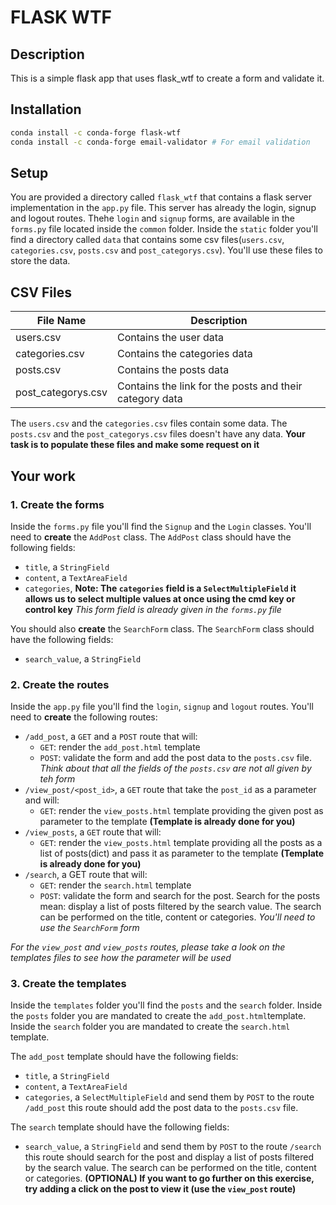 # FLASK WTF
## Description
This is a simple flask app that uses flask_wtf to create a form and validate it.
## Installation
```bash
conda install -c conda-forge flask-wtf
conda install -c conda-forge email-validator # For email validation
```
## Setup
You are provided a directory called `flask_wtf` that contains a flask server implementation in the `app.py` file. This server has already the login, signup and logout routes. Thehe `login` and `signup` forms, are available in the `forms.py` file located inside the `common` folder. Inside the `static` folder you'll find a directory called `data` that contains some csv files(`users.csv`, `categories.csv`, `posts.csv` and `post_categorys.csv`). You'll use these files to store the data.

## CSV Files
| File Name | Description |
| --- | --- |
| users.csv | Contains the user data |
| categories.csv | Contains the categories data |
| posts.csv | Contains the posts data |
| post_categorys.csv | Contains the link for the posts and their category data |

The `users.csv` and the `categories.csv` files contain some data. The `posts.csv` and the `post_categorys.csv` files doesn't have any data. **Your task is to populate these files and make some request on it**

## Your work

### 1. Create the forms
Inside the `forms.py` file you'll find the `Signup` and the `Login` classes. You'll need to **create** the `AddPost` class. The `AddPost` class should have the following fields:
- `title`, a `StringField`
- `content`, a `TextAreaField`
- `categories`, **Note: The `categories` field is a `SelectMultipleField` it allows us to select multiple values at once using the cmd key or control key** *This form field is already given in the `forms.py` file*

You should also **create** the `SearchForm` class. The `SearchForm` class should have the following fields:
- `search_value`, a `StringField`

### 2. Create the routes
Inside the `app.py` file you'll find the `login`, `signup` and `logout` routes. You'll need to **create** the following routes:
- `/add_post`, a `GET` and a `POST` route that will:
    - `GET`: render the `add_post.html` template
    - `POST`: validate the form and add the post data to the `posts.csv` file. *Think about that all the fields of the `posts.csv` are not all given by teh form*
- `/view_post/<post_id>`, a `GET` route that take the `post_id` as a parameter and will:
    - `GET`: render the `view_posts.html` template providing the given post as parameter to the template **(Template is already done for you)**
- `/view_posts`, a `GET` route that will:
    - `GET`: render the `view_posts.html` template providing all the posts as a list of posts(dict) and pass it as parameter to the template **(Template is already done for you)**
- `/search`, a GET route that will:
    - `GET`: render the `search.html` template
    - `POST`: validate the form and search for the post. Search for the posts mean: display a list of posts filtered by the search value. The search can be performed on the title, content or categories. *You'll need to use the `SearchForm` form*

*For the `view_post` and `view_posts` routes, please take a look on the templates files to see how the parameter will be used*

### 3. Create the templates
Inside the `templates` folder you'll find the `posts` and the `search` folder. Inside the `posts` folder you are mandated to create the `add_post.html`template. Inside the `search` folder you are mandated to create the `search.html` template. 

The `add_post` template should have the following fields:
- `title`, a `StringField`
- `content`, a `TextAreaField`
- `categories`, a `SelectMultipleField`
and send them by `POST` to the route `/add_post` this route should add the post data to the `posts.csv` file.

The `search` template should have the following fields:
- `search_value`, a `StringField`
and send them by `POST` to the route `/search` this route should search for the post and display a list of posts filtered by the search value. The search can be performed on the title, content or categories. **(OPTIONAL) If you want to go further on this exercise, try adding a click on the post to view it (use the `view_post` route)** 
